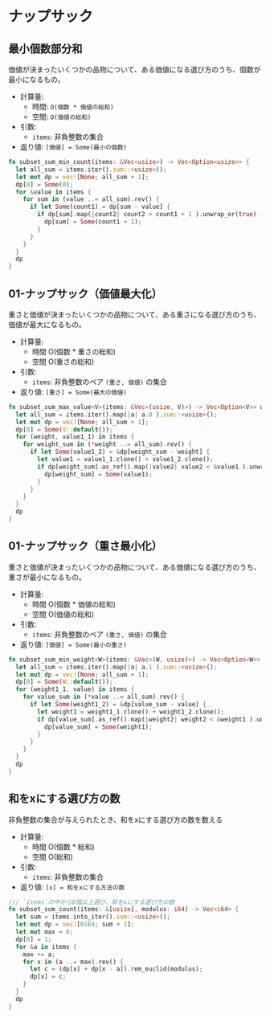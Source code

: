 # ナップサック

## 最小個数部分和

価値が決まったいくつかの品物について、ある価値になる選び方のうち、個数が最小になるもの。

* 計算量:
  * 時間: `O(個数 * 価値の総和)`
  * 空間: `O(価値の総和)`
* 引数:
  * `items`: 非負整数の集合
* 返り値: `[価値] = Some(最小の個数)`

```rust
fn subset_sum_min_count(items: &Vec<usize>) -> Vec<Option<usize>> {
  let all_sum = items.iter().sum::<usize>();
  let mut dp = vec![None; all_sum + 1];
  dp[0] = Some(0);
  for &value in items {
    for sum in (value ..= all_sum).rev() {
      if let Some(count1) = dp[sum - value] {
        if dp[sum].map(|count2| count2 > count1 + 1 ).unwrap_or(true) {
          dp[sum] = Some(count1 + 1);
        }
      }
    }
  }
  dp
}
```

## 01-ナップサック（価値最大化）

重さと価値が決まったいくつかの品物について、ある重さになる選び方のうち、価値が最大になるもの。

* 計算量:
  * 時間 O(個数 * 重さの総和)
  * 空間 O(重さの総和)
* 引数:
  * `items`: 非負整数のペア `(重さ, 価値)` の集合
* 返り値: `[重さ] = Some(最大の価値)`

```rust
fn subset_sum_max_value<V>(items: &Vec<(usize, V)>) -> Vec<Option<V>> where V: Clone + std::ops::Add<Output = V> + Ord + Default {
  let all_sum = items.iter().map(|a| a.0 ).sum::<usize>();
  let mut dp = vec![None; all_sum + 1];
  dp[0] = Some(V::default());
  for (weight, value1_1) in items {
    for weight_sum in (*weight ..= all_sum).rev() {
      if let Some(value1_2) = &dp[weight_sum - weight] {
        let value1 = value1_1.clone() + value1_2.clone();
        if dp[weight_sum].as_ref().map(|value2| value2 < &value1 ).unwrap_or(true) {
          dp[weight_sum] = Some(value1);
        }
      }
    }
  }
  dp
}
```

## 01-ナップサック（重さ最小化）

重さと価値が決まったいくつかの品物について、ある価値になる選び方のうち、重さが最小になるもの。

* 計算量:
  * 時間 O(個数 * 価値の総和)
  * 空間 O(価値の総和)
* 引数:
  * `items`: 非負整数のペア `(重さ, 価値)` の集合
* 返り値: `[価値] = Some(最小の重さ)`

```rust
fn subset_sum_min_weight<W>(items: &Vec<(W, usize)>) -> Vec<Option<W>> where W: Clone + std::ops::Add<Output = W> + Ord + Default {
  let all_sum = items.iter().map(|a| a.1 ).sum::<usize>();
  let mut dp = vec![None; all_sum + 1];
  dp[0] = Some(W::default());
  for (weight1_1, value) in items {
    for value_sum in (*value ..= all_sum).rev() {
      if let Some(weight1_2) = &dp[value_sum - value] {
        let weight1 = weight1_1.clone() + weight1_2.clone();
        if dp[value_sum].as_ref().map(|weight2| weight2 < &weight1 ).unwrap_or(true) {
          dp[value_sum] = Some(weight1);
        }
      }
    }
  }
  dp
}
```

## 和をxにする選び方の数

非負整数の集合が与えられたとき、和をxにする選び方の数を数える

* 計算量:
  * 時間 O(個数 * 総和)
  * 空間 O(総和)
* 引数:
  * `items`: 非負整数の集合
* 返り値: `[x] = 和をxにする方法の数`

```rust
/// `items`の中から0個以上選び、和をxにする選び方の数
fn subset_sum_count(items: &[usize], modulus: i64) -> Vec<i64> {
  let sum = items.into_iter().sum::<usize>();
  let mut dp = vec![0i64; sum + 1];
  let mut max = 0;
  dp[0] = 1;
  for &a in items {
    max += a;
    for x in (a ..= max).rev() {
      let c = (dp[x] + dp[x - a]).rem_euclid(modulus);
      dp[x] = c;
    }
  }
  dp
}
```

